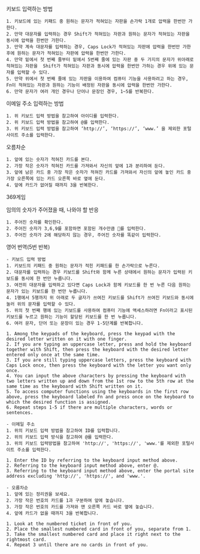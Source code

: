 키보드 입력하는 방법 

    1. 키보드에 있는 키패드 중 원하는 문자가 적혀있는 자판을 손가락 1개로 압력을 한번만 가한다.
    2. 만약 대문자를 입력하는 경우 Shift가 적혀있는 자판과 원하는 문자가 적혀있는 자판을 동시에 압력을 한번만 가한다.
    3. 만약 계속 대문자를 입력하는 경우, Caps Lock가 적혀있는 자판에 압력을 한번만 가한 후에 원하는 문자가 적혀있는 자판에 압력을 한번만 가한다.
    4. 만약 밑에서 첫 번째 줄부터 밑에서 5번째 줄에 있는 자판 중 두 가지의 문자가 위아래로 적혀있는 자판을  Shift가 적혀있는 자판과 동시에 압력을 한번만 가하는 경우 위에 있는 문자를 입력할 수 있다.
    5. 만약 위에서 첫 번째 줄에 있는 자판을 이용하여 컴퓨터 기능을 사용하려고 하는 경우, Fn이 적혀있는 자판과 원하는 기능이 배정된 자판을 동시에 압력을 한번만 가한다. 
    6. 만약 문자가 여러 개인 경우나 단어나 문장인 경우, 1~5를 반복한다.

  이메일 주소 입력하는 방법

    1. 위 키보드 입력 방법을 참고하여 아이디를 입력한다.
    2. 위 키보드 입력 방법을 참고하여 @를 입력한다.
    3. 위 키보드 입력 방법을 참고하여 ‘http://’, ‘https://’, ‘www.’ 을 제외한 포털 사이트 주소를 입력한다. 

오름차순

    1. 앞에 있는 숫자가 적혀진 카드를 본다.
    2. 가장 작은 숫자가 적혀진 카드를 가져와서 자신의 앞에 1과 분리하여 둔다.
    3. 앞에 남은 카드 중 가장 작은 숫자가 적혀진 카드를 가져와서 자신의 앞에 놓인 카드 중 가장 오른쪽에 있는 카드 오른쪽 바로 옆에 둔다. 
    4. 앞에 카드가 없어질 때까지 3을 반복한다.

369게임

임의의 숫자가 주어졌을 때, 나와야 할 반응 


    1. 주어진 숫자를 확인한다.
    2. 주어진 숫자가 3,6,9를 포함하면 포함된 개수만큼 👏를 입력한다. 
    3. 주어진 숫자가 2에 해당하지 않는 경우, 주어진 숫자를 똑같이 입력한다.

영어 번역(5번 반복)

    - 키보드 입력 방법
    1. 키보드의 키패드 중 원하는 문자가 적힌 키패드를 한 손가락으로 누른다.
    2. 대문자를 입력하는 경우 키보드를 Shift와 함께 누른 상태에서 원하는 문자가 입력된 키보드를 동시에 한 번만 누릅니다.
    3. 여전히 대문자를 입력하고 있다면 Caps Lock과 함께 키보드를 한 번 누른 다음 원하는 문자가 있는 키보드를 한 번만 누릅니다.
    4. 1행에서 5행까지 위 아래로 두 글자가 쓰여진 키보드를 Shift가 쓰여진 키보드와 동시에 눌러 위의 문자를 입력할 수 있다.
    5. 위의 첫 번째 행에 있는 키보드를 사용하여 컴퓨터 기능에 액세스하려면 Fn이라고 표시된 키보드를 누르고 원하는 기능이 할당된 키보드를 한 번 누릅니다.
    6. 여러 문자, 단어 또는 문장이 있는 경우 1-5단계를 반복합니다.
    
    1. Among the keypads of the keyboard, press the keypad with the desired letter written on it with one finger.
    2. If you are typing an uppercase letter, press and hold the keyboard together with Shift, then press the keyboard with the desired letter entered only once at the same time.
    3. If you are still typing uppercase letters, press the keyboard with Caps Lock once, then press the keyboard with the letter you want only once.
    4. You can input the above characters by pressing the keyboard with two letters written up and down from the 1st row to the 5th row at the same time as the keyboard with Shift written on it.
    5. To access computer functions using the keyboards in the first row above, press the keyboard labeled Fn and press once on the keyboard to which the desired function is assigned.
    6. Repeat steps 1-5 if there are multiple characters, words or sentences.

    - 이메일 주소
    1. 위의 키보드 입력 방법을 참고하여 ID를 입력합니다.
    2. 위의 키보드 입력 방식을 참고하여 @를 입력한다.
    3. 위의 키보드 입력방법을 참고하여 'http://', 'https://', 'www.'를 제외한 포털사이트 주소를 입력한다.
    
    1. Enter the ID by referring to the keyboard input method above.
    2. Referring to the keyboard input method above, enter @.
    3. Referring to the keyboard input method above, enter the portal site address excluding 'http://', 'https://', and 'www.'.

    - 오름차순
    1. 앞에 있는 정리권을 보세요.
    2. 가장 작은 번호의 카드를 1과 구분하여 앞에 놓습니다.
    3. 가장 작은 번호의 카드를 가져와 맨 오른쪽 카드 바로 옆에 놓습니다.
    4. 앞에 카드가 없을 때까지 3을 반복합니다.
    
    1. Look at the numbered ticket in front of you.
    2. Place the smallest numbered card in front of you, separate from 1.
    3. Take the smallest numbered card and place it right next to the rightmost card.
    4. Repeat 3 until there are no cards in front of you.
